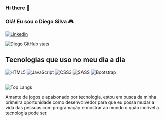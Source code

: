 ### Hi there 👋

### Olá! Eu sou o Diego Silva 🎮

[![Linkedin](https://img.shields.io/badge/LinkedIn-0077B5?style=for-the-badge&logo=linkedin&logoColor=white
)](https://www.linkedin.com/in/diego-santana-da-silva-4bb940247/)

![Diego GitHub stats](https://github-readme-stats.vercel.app/api?username=Dgo-dev&show_icons=true&theme=dracula)

## Tecnologias que uso no meu dia a dia

<div style="display= inline_block">
  <img align="center" alt="HTML5" src="https://img.shields.io/badge/HTML5-E34F26?style=for-the-badge&logo=html5&logoColor=white">
  <img align="center" alt="JavaScript" src="https://img.shields.io/badge/JavaScript-F7DF1E?style=for-the-badge&logo=javascript&logoColor=black">
  <img align="center" alt="CSS3" src="https://img.shields.io/badge/CSS3-1572B6?style=for-the-badge&logo=css3&logoColor=white">
   <img align="center" alt="SASS" src="https://img.shields.io/badge/Sass-CC6699?style=for-the-badge&logo=sass&logoColor=white">
   <img align="center" alt="Bootstrap" src="https://img.shields.io/badge/Bootstrap-563D7C?style=for-the-badge&logo=bootstrap&logoColor=white">

</div>

<br>

![Top Langs](https://github-readme-stats.vercel.app/api/top-langs/?username=Dgo-dev&langs_count=8)

Amante de jogos e apaixonado por tecnologia, estou em busca da minha primeira oportunidade como desenvolvedor para que eu possa mudar a vida das pessoas com programação e mostrar ao mundo o quão incrivel a tecnologia pode ser.
